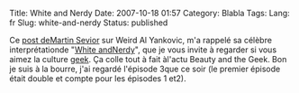 Title: White and Nerdy
Date: 2007-10-18 01:57
Category: Blabla
Tags:
Lang: fr
Slug: white-and-nerdy
Status: published

Ce [post deMartin Sevior](http://msevior.livejournal.com/18613.html) sur Weird Al Yankovic, m'a rappelé sa célèbre interprétationde "[White andNerdy](http://youtube.com/watch?v=-xEzGIuY7kw)", que je vous invite à regarder si vous aimez la culture [geek](http://fr.wikipedia.org/wiki/Geek). Ça colle tout à fait àl'actu Beauty and the Geek. Bon je suis à la bourre, j'ai regardé l'épisode 3que ce soir (le premier épisode était double et compte pour les épisodes 1 et2).
